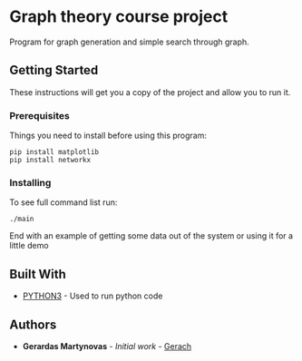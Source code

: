 # Graph theory course project

Program for graph generation and simple search through graph.

## Getting Started

These instructions will get you a copy of the project and allow you to run it.

### Prerequisites

Things you need to install before using this program:

```
pip install matplotlib
pip install networkx
```

### Installing

To see full command list run:

```
./main
```

End with an example of getting some data out of the system or using it for a little demo

## Built With

* [PYTHON3](https://www.python.org/download/releases/3.0/) - Used to run python code

## Authors

* **Gerardas Martynovas** - *Initial work* - [Gerach](https://github.com/Gerach)

